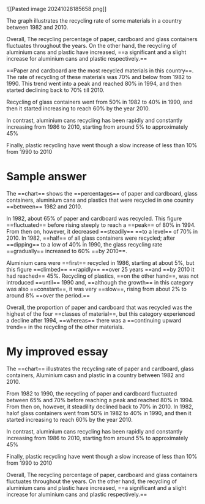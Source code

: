 ![[Pasted image 20241028185658.png]]

The graph illustrates the recycling rate of some materials in a country between 1982 and 2010.

Overall, The recycling percentage of paper, cardboard and glass containers fluctuates throughout the years. On the other hand, the recycling of aluminium cans and plastic have increased, ==a significant and a slight increase for aluminium cans and plastic respectively.==

==Paper and cardboard are the most recycled materials in this country==. The rate of recycling of these materials was 70% and below from 1982 to 1990. This trend went into a peak and reached 80% in 1994, and then started declining back to 70% till 2010.

Recycling of glass containers went from 50% in 1982 to 40% in 1990, and then it started increasing to reach 60% by the year 2010.

In contrast, aluminium cans recycling has been rapidly and constantly increasing from 1986 to 2010, starting from around 5% to approximately 45%

Finally, plastic recycling have went though a slow increase of less than 10% from 1990 to 2010



# Sample answer

The ==chart== shows the ==percentages== of paper and cardboard, glass containers, aluminium cans and plastics that were recycled in one country ==between== 1982 and 2010.

In 1982, about 65% of paper and cardboard was recycled. This figure ==fluctuated== before rising steeply to reach a ==peak== of 80% in 1994. From then on, however, it decreased ==steadily== ==to a level== of 70% in 2010. In 1982, ==half== of all glass containers were recycled; after ==dipping== to a low of 40% in 1990, the glass recycling rate ==gradually== increased to 60% ==by 2010==.

Aluminium cans were ==first== recycled in 1986, starting at about 5%, but this figure ==climbed== ==rapidly== ==over 25 years ==and ==by 2010 it had reached== 45%. Recycling of plastics, ==on the other hand==, was not introduced ==until== 1990 and, ==although the growth== in this category was also ==constant==, it was very ==slow==, rising from about 2% to around 8% ==over the period.==

Overall, the proportion of paper and cardboard that was recycled was the highest of the four ==classes of material==, but this category experienced a decline after 1994, ==whereas== there was a ==continuing upward trend== in the recycling of the other materials.


# My improved essay

The ==chart== illustrates the recycling rate of paper and cardboard, glass containers, Aluminium casn and plastic in a country between 1982 and 2010.



From 1982 to 1990, the recycling of paper and cardboard fluctuated between 65% and 70% before reaching a peak and  reached 80% in 1994. From then on, however, it steadility declined back to 70% in 2010. In 1982, halof glass containers went from 50% in 1982 to 40% in 1990, and then it started increasing to reach 60% by the year 2010.

In contrast, aluminium cans recycling has been rapidly and constantly increasing from 1986 to 2010, starting from around 5% to approximately 45%

Finally, plastic recycling have went though a slow increase of less than 10% from 1990 to 2010


Overall, The recycling percentage of paper, cardboard and glass containers fluctuates throughout the years. On the other hand, the recycling of aluminium cans and plastic have increased, ==a significant and a slight increase for aluminium cans and plastic respectively.==